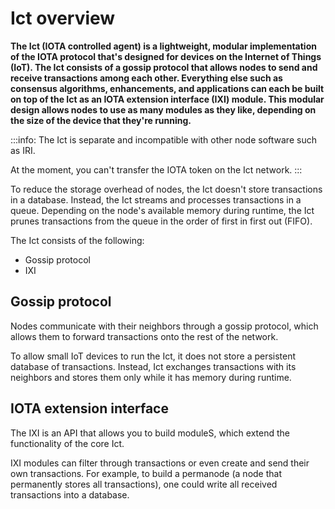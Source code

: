 # Ict overview

**The Ict (IOTA controlled agent) is a lightweight, modular implementation of the IOTA protocol that's designed for devices on the Internet of Things (IoT). The Ict consists of a gossip protocol that allows nodes to send and receive transactions among each other. Everything else such as consensus algorithms, enhancements, and applications can each be built on top of the Ict as an IOTA extension interface (IXI) module. This modular design allows nodes to use as many modules as they like, depending on the size of the device that they're running.**

:::info:
The Ict is separate and incompatible with other node software such as IRI.

At the moment, you can't transfer the IOTA token on the Ict network.
:::

To reduce the storage overhead of nodes, the Ict doesn't store transactions in a database. Instead, the Ict streams and processes transactions in a queue. Depending on the node's available memory during runtime, the Ict prunes transactions from the queue in the order of first in first out (FIFO).

The Ict consists of the following:

* Gossip protocol
* IXI

## Gossip protocol

Nodes communicate with their neighbors through a gossip protocol, which allows them to forward transactions onto the rest of the network.

To allow small IoT devices to run the Ict, it does not store a persistent database of transactions. Instead, Ict exchanges transactions with its neighbors and stores them only while it has memory during runtime. 

## IOTA extension interface

The IXI is an API that allows you to build moduleS, which extend the functionality of the core Ict.

IXI modules can filter through transactions or even create and send their own transactions. For example, to build a permanode (a node that permanently stores all transactions), one could write all received transactions into a database.
